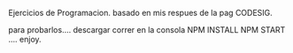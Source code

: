 Ejercicios de Programacion.
basado en mis respues de la pag CODESIG.

para probarlos....
descargar
correr en la consola
NPM INSTALL
NPM START
....
enjoy.
